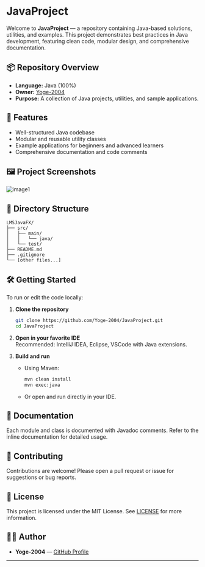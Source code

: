 # JavaProject

Welcome to **JavaProject** — a repository containing Java-based solutions, utilities, and examples. This project demonstrates best practices in Java development, featuring clean code, modular design, and comprehensive documentation.

## 📦 Repository Overview

- **Language:** Java (100%)
- **Owner:** [Yoge-2004](https://github.com/Yoge-2004)
- **Purpose:** A collection of Java projects, utilities, and sample applications.

## 🚀 Features

- Well-structured Java codebase
- Modular and reusable utility classes
- Example applications for beginners and advanced learners
- Comprehensive documentation and code comments

## 🖼️ Project Screenshots

<!-- Add images relevant to your project below. Replace image1 with your actual image filename or URL. -->
![image1](image1)
<!-- Add more images as needed, e.g. ![image2](image2) -->

## 📂 Directory Structure

```
LMSJavaFX/
├── src/
│   ├── main/
│   │   └── java/
│   └── test/
├── README.md
├── .gitignore
└── [other files...]
```

## 🛠️ Getting Started

To run or edit the code locally:

1. **Clone the repository**
   ```bash
   git clone https://github.com/Yoge-2004/JavaProject.git
   cd JavaProject
   ```

2. **Open in your favorite IDE**  
   Recommended: IntelliJ IDEA, Eclipse, VSCode with Java extensions.

3. **Build and run**
   - Using Maven:  
     ```bash
     mvn clean install
     mvn exec:java
     ```
   - Or open and run directly in your IDE.

## 📖 Documentation

Each module and class is documented with Javadoc comments. Refer to the inline documentation for detailed usage.

## 🤝 Contributing

Contributions are welcome! Please open a pull request or issue for suggestions or bug reports.

## 📄 License

This project is licensed under the MIT License. See [LICENSE](LICENSE) for more information.

## 🙋‍♂️ Author

- **Yoge-2004** — [GitHub Profile](https://github.com/Yoge-2004)

---


